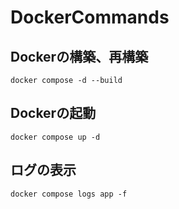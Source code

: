 # DockerCommands

## Dockerの構築、再構築

```
docker compose -d --build
```

## Dockerの起動

```
docker compose up -d
```

## ログの表示

```
docker compose logs app -f
```